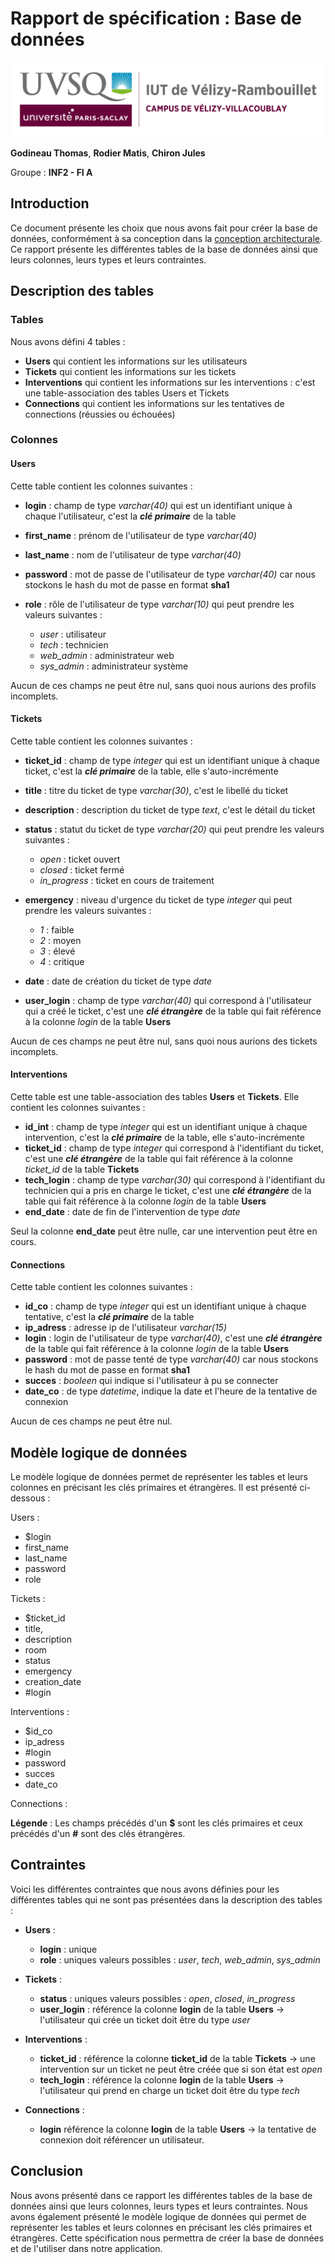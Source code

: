 # Rapport de spécification : Base de données

![logo*uvsq](../annexes/logo_uvsq.png)

**Godineau Thomas**, **Rodier Matis**, **Chiron Jules**

Groupe : **INF2 - FI A**

## Introduction

Ce document présente les choix que nous avons fait pour créer la base de données, conformément à sa conception dans la [conception architecturale](../Conception/conception_architecturale.md). Ce rapport présente les différentes tables de la base de données ainsi que leurs colonnes, leurs types et leurs contraintes.

## Description des tables

### Tables

Nous avons défini 4 tables :

- **Users** qui contient les informations sur les utilisateurs
- **Tickets** qui contient les informations sur les tickets
- **Interventions** qui contient les informations sur les interventions : c'est une table-association des tables Users et Tickets
- **Connections** qui contient les informations sur les tentatives de connections (réussies ou échouées)

### Colonnes

#### Users

Cette table contient les colonnes suivantes :

- **login** : champ de type *varchar(40)* qui est un identifiant unique à chaque l'utilisateur, c'est la ***clé primaire*** de la table
- **first_name** : prénom de l'utilisateur de type *varchar(40)*
- **last_name** : nom de l'utilisateur de type *varchar(40)*
- **password** : mot de passe de l'utilisateur de type *varchar(40)* car nous stockons le hash du mot de passe en format **sha1**
- **role** : rôle de l'utilisateur de type *varchar(10)* qui peut prendre les valeurs suivantes :

  - *user* : utilisateur
  - *tech* : technicien
  - *web_admin* : administrateur web
  - *sys_admin* : administrateur système

Aucun de ces champs ne peut être nul, sans quoi nous aurions des profils incomplets.

#### Tickets

Cette table contient les colonnes suivantes :

- **ticket_id** : champ de type *integer* qui est un identifiant unique à chaque ticket, c'est la ***clé primaire*** de la table, elle s'auto-incrémente
- **title** : titre du ticket de type *varchar(30)*, c'est le libellé du ticket
- **description** : description du ticket de type *text*, c'est le détail du ticket
- **status** : statut du ticket de type *varchar(20)* qui peut prendre les valeurs suivantes :

  - *open* : ticket ouvert
  - *closed* : ticket fermé
  - *in_progress* : ticket en cours de traitement

- **emergency** : niveau d'urgence du ticket de type *integer* qui peut prendre les valeurs suivantes :

  - *1* : faible
  - *2* : moyen
  - *3* : élevé
  - *4* : critique

- **date** : date de création du ticket de type *date*
- **user_login** : champ de type *varchar(40)* qui correspond à l'utilisateur qui a créé le ticket, c'est une ***clé étrangère*** de la table qui fait référence à la colonne *login* de la table **Users**

Aucun de ces champs ne peut être nul, sans quoi nous aurions des tickets incomplets.

#### Interventions

Cette table est une table-association des tables **Users** et **Tickets**. Elle contient les colonnes suivantes :

- **id_int** : champ de type *integer* qui est un identifiant unique à chaque intervention, c'est la ***clé primaire*** de la table, elle s'auto-incrémente
- **ticket_id** : champ de type *integer* qui correspond à l'identifiant du ticket, c'est une ***clé étrangère*** de la table qui fait référence à la colonne *ticket_id* de la table **Tickets**
- **tech_login** : champ de type *varchar(30)* qui correspond à l'identifiant du technicien qui a pris en charge le ticket, c'est une ***clé étrangère*** de la table qui fait référence à la colonne *login* de la table **Users**
- **end_date** : date de fin de l'intervention de type *date*

Seul la colonne **end_date** peut être nulle, car une intervention peut être en cours.

#### Connections

Cette table contient les colonnes suivantes :

- **id_co** : champ de type *integer* qui est un identifiant unique à chaque tentative, c'est la ***clé primaire*** de la table
- **ip_adress** : adresse ip de l'utilisateur *varchar(15)*
- **login** : login de l'utilisateur de type *varchar(40)*, c'est une ***clé étrangère*** de la table qui fait référence à la colonne *login* de la table **Users**
- **password** : mot de passe tenté de type *varchar(40)* car nous stockons le hash du mot de passe en format **sha1**
- **succes** : *booleen* qui indique si l'utilisateur à pu se connecter
- **date_co** : de type *datetime*, indique la date et l'heure de la tentative de connexion

Aucun de ces champs ne peut être nul.

## Modèle logique de données

Le modèle logique de données permet de représenter les tables et leurs colonnes en précisant les clés primaires et étrangères. Il est présenté ci-dessous :

Users :

- $login
- first_name
- last_name
- password
- role

Tickets :

- $ticket_id
- title,
- description
- room
- status
- emergency
- creation_date
- #login

Interventions :

- $id_co
- ip_adress
- #login
- password
- succes
- date_co

Connections :

**Légende** : Les champs précédés d'un **$** sont les clés primaires et ceux précédés d'un **#** sont des clés étrangères.

## Contraintes

Voici les différentes contraintes que nous avons définies pour les différentes tables qui ne sont pas présentées dans la description des tables :

- **Users** :
  - **login** : unique
  - **role** : uniques valeurs possibles : *user*, *tech*, *web_admin*, *sys_admin*

- **Tickets** :
  - **status** : uniques valeurs possibles : *open*, *closed*, *in_progress*
  - **user_login** : référence la colonne **login** de la table **Users** -> l'utilisateur qui crée un ticket doit être du type *user*

- **Interventions** :
  - **ticket_id** : référence la colonne **ticket_id** de la table **Tickets** -> une intervention sur un ticket ne peut être créée que si son état est *open*
  - **tech_login** : référence la colonne **login** de la table **Users** -> l'utilisateur qui prend en charge un ticket doit être du type *tech*

- **Connections** :
  - **login** référence la colonne **login** de la table **Users** -> la tentative de connexion doit référencer un utilisateur.

## Conclusion

Nous avons présenté dans ce rapport les différentes tables de la base de données ainsi que leurs colonnes, leurs types et leurs contraintes. Nous avons également présenté le modèle logique de données qui permet de représenter les tables et leurs colonnes en précisant les clés primaires et étrangères. Cette spécification nous permettra de créer la base de données et de l'utiliser dans notre application.
